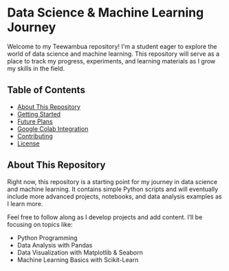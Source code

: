 # Data Science & Machine Learning Journey

Welcome to my Teewambua repository! I'm a student eager to explore the world of data science and machine learning. This repository will serve as a place to track my progress, experiments, and learning materials as I grow my skills in the field.

## Table of Contents

- [About This Repository](#about-this-repository)
- [Getting Started](#getting-started)
- [Future Plans](#future-plans)
- [Google Colab Integration](#google-colab-integration)
- [Contributing](#contributing)
- [License](#license)

## About This Repository

Right now, this repository is a starting point for my journey in data science and machine learning. It contains simple Python scripts and will eventually include more advanced projects, notebooks, and data analysis examples as I learn more.

Feel free to follow along as I develop projects and add content. I’ll be focusing on topics like:

- Python Programming
- Data Analysis with Pandas
- Data Visualization with Matplotlib & Seaborn
- Machine Learning Basics with Scikit-Learn

